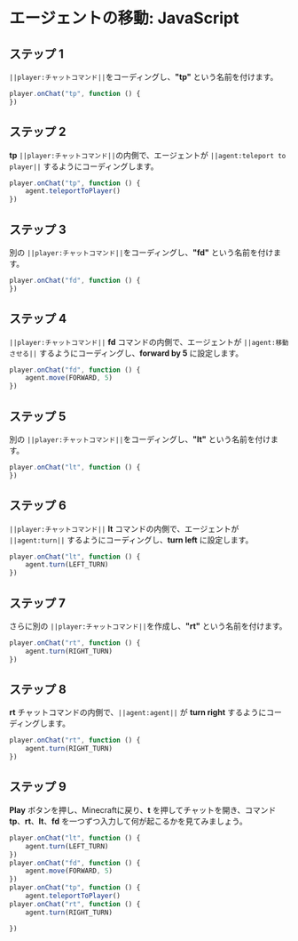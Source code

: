 # エージェントの移動: JavaScript

## ステップ 1
``||player:チャットコマンド||``をコーディングし、**"tp"** という名前を付けます。

```javascript
player.onChat("tp", function () {
})
```

## ステップ 2

**tp** ``||player:チャットコマンド||``の内側で、エージェントが ``||agent:teleport to player||`` するようにコーディングします。

```javascript
player.onChat("tp", function () {
    agent.teleportToPlayer()
})
```

## ステップ 3

別の ``||player:チャットコマンド||``をコーディングし、**"fd"** という名前を付けます。

```javascript
player.onChat("fd", function () {
})
```

## ステップ 4

``||player:チャットコマンド||`` **fd** コマンドの内側で、エージェントが ``||agent:移動させる||`` するようにコーディングし、**forward by 5** に設定します。

```javascript
player.onChat("fd", function () {
    agent.move(FORWARD, 5)
})
```

## ステップ 5

別の ``||player:チャットコマンド||``をコーディングし、**"lt"** という名前を付けます。

```javascript
player.onChat("lt", function () {
})
```

## ステップ 6

``||player:チャットコマンド||`` **lt** コマンドの内側で、エージェントが ``||agent:turn||`` するようにコーディングし、**turn left** に設定します。

```javascript
player.onChat("lt", function () {
    agent.turn(LEFT_TURN)
})
```

## ステップ 7

さらに別の ``||player:チャットコマンド||``を作成し、**"rt"** という名前を付けます。

```javascript
player.onChat("rt", function () {
    agent.turn(RIGHT_TURN)
})
```

## ステップ 8

**rt** チャットコマンドの内側で、``||agent:agent||`` が **turn right** するようにコーディングします。

```javascript
player.onChat("rt", function () {
    agent.turn(RIGHT_TURN)
})
```

## ステップ 9

**Play** ボタンを押し、Minecraftに戻り、**t** を押してチャットを開き、コマンド **tp**、**rt**、**lt**、**fd** を一つずつ入力して何が起こるかを見てみましょう。

```javascript
player.onChat("lt", function () {
    agent.turn(LEFT_TURN)
})
player.onChat("fd", function () {
    agent.move(FORWARD, 5)
})
player.onChat("tp", function () {
    agent.teleportToPlayer()
player.onChat("rt", function () { 
    agent.turn(RIGHT_TURN) 

})
```